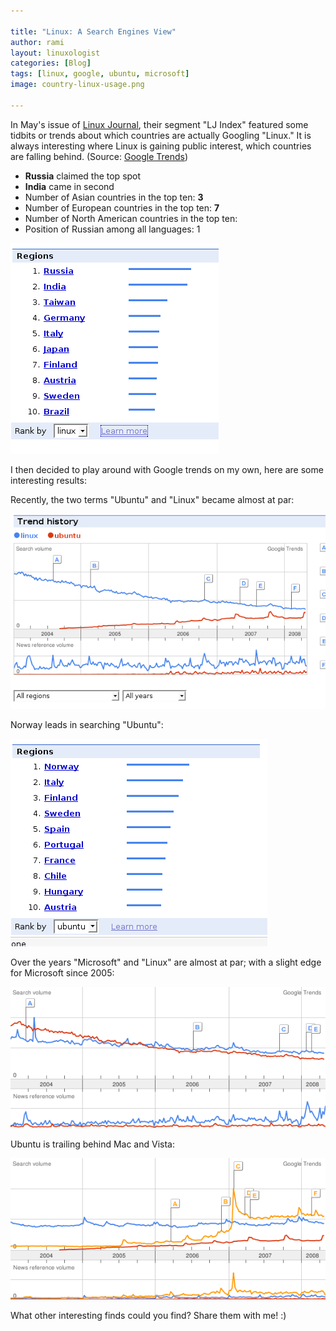```yaml
---

title: "Linux: A Search Engines View"
author: rami
layout: linuxologist
categories: [Blog]
tags: [linux, google, ubuntu, microsoft]
image: country-linux-usage.png

---
```


In May's issue of [Linux Journal](http://www.linuxjournal.com), their segment "LJ Index" featured some tidbits or trends about which countries are actually Googling "Linux." It is always interesting where Linux is gaining public interest, which countries are falling behind. (Source: [Google Trends](http://www.google.com/trends))


* **Russia** claimed the top spot
* **India** came in second
* Number of Asian countries in the top ten: **3**
* Number of European countries in the top ten: **7**
* Number of North American countries in the top ten:
* Position of Russian among all languages: 1

![Russia ranked first; while India came in second](/assets/images/content/blog/country-linux-usage.png)

I then decided to play around with Google trends on my own, here are some interesting results:

Recently, the two terms "Ubuntu" and "Linux" became almost at par:

![Linux Vs. Ubuntu](/assets/images/content/blog/linux-vs-ubuntu.png)

Norway leads in searching "Ubuntu":

![Norway searches Ubuntu the most!](/assets/images/content/blog/norway-leads-ubuntu.png)

Over the years "Microsoft" and "Linux" are almost at par; with a slight edge for Microsoft since 2005:

![Microsoft and Linux are almost at par](/assets/images/content/blog/microsoft-and-linux-at-par.png)

Ubuntu is trailing behind Mac and Vista:

![Mac vs. Ubuntu vs. Vista](/assets/images/content/blog/mac-vs-ubuntu-vs-vista.png)

What other interesting finds could you find? Share them with me! :)
